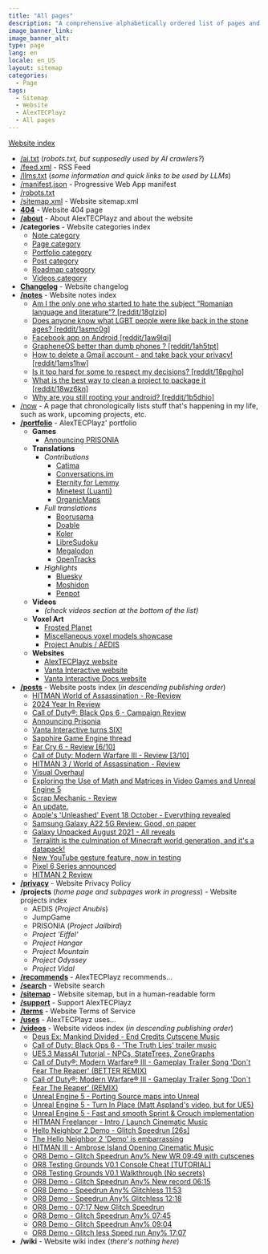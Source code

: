 ```yaml
---
title: "All pages"
description: "A comprehensive alphabetically ordered list of pages and subpages from my site, including posts, videos, notes, portfolio, and various pages."
image_banner_link:
image_banner_alt:
type: page
lang: en
locale: en_US
layout: sitemap
categories:
  - Page
tags:
  - Sitemap
  - Website
  - AlexTECPlayz
  - All pages
---
```


[Website index](https://alextecplayz.github.io)
- [/ai.txt](https://alextecplayz.github.io/ai.txt) (*robots.txt, but supposedly used by AI crawlers?*)
- [/feed.xml](https://alextecplayz.github.io/feed.xml) - RSS Feed
- [/llms.txt](https://alextecplayz.github.io/llms.txt) (*some information and quick links to be used by LLMs*)
- [/manifest.json](https://alextecplayz.github.io/manifest.json) - Progressive Web App manifest
- [/robots.txt](https://alextecplayz.github.io/robots.txt)
- [/sitemap.xml](https://alextecplayz.github.io/sitemap.xml) - Website sitemap.xml
- **[404](https://alextecplayz.github.io/404)** - Website 404 page
- **[/about](https://alextecplayz.github.io/about)** - About AlexTECPlayz and about the website
- **/categories** - Website categories index
  - [Note category](https://alextecplayz.github.io/categories/note)
  - [Page category](https://alextecplayz.github.io/categories/page)
  - [Portfolio category](https://alextecplayz.github.io/categories/portfolio)
  - [Post category](https://alextecplayz.github.io/categories/post)
  - [Roadmap category](https://alextecplayz.github.io/categories/roadmap)
  - [Videos category](https://alextecplayz.github.io/categories/videos)
- **[Changelog](https://alextecplayz.github.io/CHANGELOG.html)** - Website changelog
- **[/notes](https://alextecplayz.github.io/notes)** - Website notes index
  - [Am I the only one who started to hate the subject “Romanian language and literature”? [reddit/18glzip]](https://alextecplayz.github.io/notes#am-i-the-only-one-who-started-to-hate-the-subject-romanian-language-and-literature-reddit18glzip)
  - [Does anyone know what LGBT people were like back in the stone ages? [reddit/1asmc0g]](https://alextecplayz.github.io/notes#does-anyone-know-what-lgbt-people-were-like-back-in-the-stone-ages-reddit1asmc0g)
  - [Facebook app on Android [reddit/1aw9lqi]](https://alextecplayz.github.io/notes#facebook-app-on-android-reddit1aw9lqi)
  - [GrapheneOS better than dumb phones ? [reddit/1ah5tpt]](https://alextecplayz.github.io/notes#grapheneos-better-than-dumb-phones--reddit1ah5tpt)
  - [How to delete a Gmail account - and take back your privacy! [reddit/1ams1hw]](https://alextecplayz.github.io/notes#how-to-delete-a-gmail-account---and-take-back-your-privacy-reddit1ams1hw)
  - [Is it too hard for some to respect my decisions? [reddit/18pgjhp]](https://alextecplayz.github.io/notes#is-it-too-hard-for-some-to-respect-my-decisions-reddit18pgjhp)
  - [What is the best way to clean a project to package it [reddit/18wz6kn]](https://alextecplayz.github.io/notes#what-is-the-best-way-to-clean-a-project-to-package-it-reddit18wz6kn)
  - [Why are you still rooting your android? [reddit/1b5dhio]](https://alextecplayz.github.io/notes#why-are-you-still-rooting-your-android-reddit1b5dhio)
- [/now](https://alextecplayz.github.io/now) - A page that chronologically lists stuff that's happening in my life, such as work, upcoming projects, etc.
- **[/portfolio](https://alextecplayz.github.io/portfolio)** - AlexTECPlayz' portfolio
  - **Games**
    - [Announcing PRISONIA](https://alextecplayz.github.io/post/2024/06/01/Announcing-Prisonia)
  - **Translations**
    - *Contributions*
      - [Catima](https://hosted.weblate.org/projects/catima/-/ro/)
      - [Conversations.im](https://translate.codeberg.org/projects/conversations/-/ro/)
      - [Eternity for Lemmy](https://translate.codeberg.org/projects/infinity-for-lemmy/-/ro/)
      - [Minetest (Luanti)](https://hosted.weblate.org/projects/minetest/-/ro/)
      - [OrganicMaps](https://hosted.weblate.org/projects/organicmaps/-/ro/)
    - *Full translations*
      - [Boorusama](https://hosted.weblate.org/projects/boorusama/-/ro/)
      - [Doable](https://translate.codeberg.org/projects/doable/-/ro/)
      - [Koler](https://github.com/Chooloo/koler/pull/548)
      - [LibreSudoku](https://hosted.weblate.org/projects/libresudoku/-/ro/)
      - [Megalodon](https://translate.codeberg.org/projects/megalodon/-/ro/)
      - [OpenTracks](https://translate.codeberg.org/projects/open-tracks-osm-dashboard/-/ro/)
    - *Highlights*
      - [Bluesky](https://github.com/bluesky-social/social-app/pull/6456)
      - [Moshidon](https://translate.codeberg.org/projects/moshidon/-/ro/)
      - [Penpot](https://hosted.weblate.org/projects/penpot/-/ro/)
  - **Videos**
    - *(check videos section at the bottom of the list)*
  - **Voxel Art**
    - [Frosted Planet](https://alextecplayz.github.io/portfolio/frostedplanet)
    - [Miscellaneous voxel models showcase](https://alextecplayz.github.io/portfolio/misc-voxel)
    - [Project Anubis / AEDIS](https://alextecplayz.github.io/portfolio/anubis)
  - **Websites**
    - [AlexTECPlayz website](https://alextecplayz.github.io/)
    - [Vanta Interactive website](https://vantainteractive.com/)
    - [Vanta Interactive Docs website](https://docs.vantainteractive.com/)
- **[/posts](https://alextecplayz.github.io/posts)** - Website posts index (*in descending publishing order*)
  - [HITMAN World of Assassination - Re-Review](https://alextecplayz.github.io/post/2025/01/01/HITMANWOARereview.html)
  - [2024 Year In Review](https://alextecplayz.github.io/post/2024/12/30/Year-In-Review.html)
  - [Call of Duty®: Black Ops 6 - Campaign Review](https://alextecplayz.github.io/post/2024/10/24/Call-of-Duty-Black-Ops-6-review.html)
  - [Announcing Prisonia](https://alextecplayz.github.io/post/2024/06/01/Announcing-Prisonia.html)
  - [Vanta Interactive turns SIX!](https://alextecplayz.github.io/post/2024/04/11/Vanta-Interactive-turns-six.html)
  - [Sapphire Game Engine thread](https://alextecplayz.github.io/post/roadmap/2024/01/14/Sapphire-thread.html)
  - [Far Cry 6 - Review [6/10]](https://alextecplayz.github.io/post/2023/11/17/Far-Cry-6-Review.html)
  - [Call of Duty: Modern Warfare III - Review [3/10]](https://alextecplayz.github.io/post/2023/11/04/Call-of-Duty-Modern-Warfare-III-Review.html)
  - [HITMAN 3 / World of Assassination - Review](https://alextecplayz.github.io/post/2023/05/18/HITMAN-World-of-Assassination-Review.html)
  - [Visual Overhaul](https://alextecplayz.github.io/post/2022/12/16/Visual-Overhaul.html)
  - [Exploring the Use of Math and Matrices in Video Games and Unreal Engine 5](https://alextecplayz.github.io/post/2022/12/16/Math-and-Matrices-Unreal.html)
  - [Scrap Mechanic - Review](https://alextecplayz.github.io/post/2022/12/03/Scrap-Mechanic-Review.html)
  - [An update.](https://alextecplayz.github.io/post/2022/05/15/An-update.html)
  - [Apple's 'Unleashed' Event 18 October - Everything revealed](https://alextecplayz.github.io/post/2021/10/18/Apple-Unleashed-Event.html)
  - [Samsung Galaxy A22 5G Review: Good, on paper](https://alextecplayz.github.io/post/2021/10/10/Samsung-Galaxy-A22-5G-Review.html)
  - [Galaxy Unpacked August 2021 - All reveals](https://alextecplayz.github.io/post/2021/08/11/Galaxy-Unpacked-August-2021.html)
  - [Terralith is the culmination of Minecraft world generation, and it's a datapack!](https://alextecplayz.github.io/post/2021/08/08/Terralith-review.html)
  - [New YouTube gesture feature, now in testing](https://alextecplayz.github.io/post/2021/08/07/New-YouTube-gesture-feature.html)
  - [Pixel 6 Series announced](https://alextecplayz.github.io/post/2021/08/03/Pixel-6-announced.html)
  - [HITMAN 2 Review](https://alextecplayz.github.io/post/2021/06/03/HITMAN-2-Review.html)
- **[/privacy](https://alextecplayz.github.io/privacy)** - Website Privacy Policy
- **/projects** (*home page and subpages work in progress*) - Website projects index
  - AEDIS (*Project Anubis*)
  - JumpGame
  - PRISONIA (*Project Jailbird*)
  - *Project 'Eiffel'*
  - *Project Hangar*
  - *Project Mountain*
  - *Project Odyssey*
  - *Project Vidal*
- **[/recommends](https://alextecplayz.github.io/recommends)** - AlexTECPlayz recommends...
- **[/search](https://alextecplayz.github.io/search)** - Website search
- **[/sitemap](https://alextecplayz.github.io/sitemap.html)** - Website sitemap, but in a human-readable form
- **[/support](https://alextecplayz.github.io/support)** - Support AlexTECPlayz
- **[/terms](https://alextecplayz.github.io/terms)** - Website Terms of Service
- **[/uses](https://alextecplayz.github.io/uses)** - AlexTECPlayz uses...
- **[/videos](https://alextecplayz.github.io/videos)** - Website videos index (*in descending publishing order*)
  - [Deus Ex: Mankind Divided - End Credits Cutscene Music](https://www.youtube-nocookie.com/embed/GQTom6B4A3E)
  - [Call of Duty: Black Ops 6 - 'The Truth Lies' trailer music](https://www.youtube-nocookie.com/embed/PBTfjTatoTc)
  - [UE5.3 MassAI Tutorial - NPCs, StateTrees, ZoneGraphs](https://www.youtube-nocookie.com/embed/GN1HMtmNTv4)
  - [Call of Duty®: Modern Warfare® III - Gameplay Trailer Song 'Don`t Fear The Reaper' (BETTER REMIX)](https://www.youtube-nocookie.com/embed/AeWi99GATyU)
  - [Call of Duty®: Modern Warfare® III - Gameplay Trailer Song 'Don`t Fear The Reaper' (REMIX)](https://www.youtube-nocookie.com/embed/e9a2JygwfW0)
  - [Unreal Engine 5 - Porting Source maps into Unreal](https://www.youtube-nocookie.com/embed/BpNI4fIM_yY)
  - [Unreal Engine 5 - Turn In Place (Matt Aspland's video, but for UE5)](https://www.youtube-nocookie.com/embed/iw9d76LG76w)
  - [Unreal Engine 5 - Fast and smooth Sprint & Crouch implementation](https://www.youtube-nocookie.com/embed/ENksMjF068c)
  - [HITMAN Freelancer - Intro / Launch Cinematic Music](https://www.youtube-nocookie.com/embed/ajzCLx8Vtdw)
  - [Hello Neighbor 2 Demo - Glitch Speedrun [26s]](https://www.youtube-nocookie.com/embed/-DP59xxa5Nc)
  - [The Hello Neighbor 2 'Demo' is embarrassing](https://www.youtube-nocookie.com/embed/7CyJuPwkYhw)
  - [HITMAN III - Ambrose Island Opening Cinematic Music](https://www.youtube-nocookie.com/embed/yxpSWPeKvpY)
  - [OR8 Demo - Glitch Speedrun Any% New WR 09:49 with cutscenes](https://www.youtube-nocookie.com/embed/BhYJNWmpU8c)
  - [OR8 Testing Grounds V0.1 Console Cheat [TUTORIAL]](https://www.youtube-nocookie.com/embed/svIdzmAi50U)
  - [OR8 Testing Grounds V0.1 Walkthrough (No secrets)](https://www.youtube-nocookie.com/embed/9a_iPD9MyiQ)
  - [OR8 Demo - Glitch Speedrun Any% New record 06:15](https://www.youtube-nocookie.com/embed/bM5LfkgK4Ok)
  - [OR8 Demo - Speedrun Any% Glitchless 11:53](https://www.youtube-nocookie.com/embed/udigMBq2PKM)
  - [OR8 Demo - Speedrun Any% Glitchless 12:18](https://www.youtube-nocookie.com/embed/06VN7o11s5I)
  - [OR8 Demo - 07:17 New Glitch Speedrun](https://www.youtube-nocookie.com/embed/IhigLZqi5TA)
  - [OR8 Demo - Glitch Speedrun Any% 07:45](https://www.youtube-nocookie.com/embed/GEGGKKsBE0c)
  - [OR8 Demo - Glitch Speedrun Any% 09:04](https://www.youtube-nocookie.com/embed/2N__S8ljA30)
  - [OR8 Demo - Glitch less Speed run Any% 17:07](https://www.youtube-nocookie.com/embed/rbkQbBFQ5V0)
- **/wiki** - Website wiki index (*there's nothing here*)